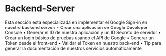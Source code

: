 # Backend-Server
Esta sección esta especializada en implementar el Google Sign-in en nuestro backend server:
•	Crear una aplicación en Google Developer Console
•	Generar el ID de nuestra aplicación y un ID Secreto de servidor
•	Crear un login básico de pruebas usando el API de Google
•	Generar un Token desde el front-end
•	Validar el Token en nuestro back-end
•	Tip para generar la documentación de nuestros servicios automáticamente

